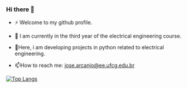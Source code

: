 ### Hi there 👋

- ⚡ Welcome to my github profile.

- 🔭 I am currently in the third year of the electrical engineering course.

- 🌱Here, i am developing projects in python related to electrical engineering.

- 📫How to reach me: jose.arcanjo@ee.ufcg.edu.br

[![Top Langs](https://github-readme-stats.vercel.app/api/top-langs/?username=robertoarcanjo)](https://github.com/anuraghazra/github-readme-stats)

